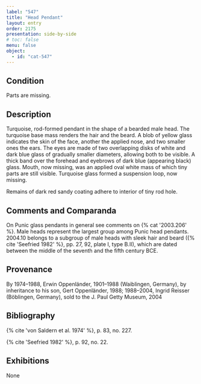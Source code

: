 ```yaml
---
label: "547"
title: "Head Pendant"
layout: entry
order: 2175
presentation: side-by-side
# toc: false
menu: false
object:
  - id: "cat-547"
---
```


## Condition

Parts are missing.

## Description

Turquoise, rod-formed pendant in the shape of a bearded male head. The turquoise base mass renders the hair and the beard. A blob of yellow glass indicates the skin of the face, another the applied nose, and two smaller ones the ears. The eyes are made of two overlapping disks of white and dark blue glass of gradually smaller diameters, allowing both to be visible. A thick band over the forehead and eyebrows of dark blue (appearing black) glass. Mouth, now missing, was an applied oval white mass of which tiny parts are still visible. Turquoise glass formed a suspension loop, now missing.

Remains of dark red sandy coating adhere to interior of tiny rod hole.

## Comments and Comparanda

On Punic glass pendants in general see comments on {% cat '2003.206' %}. Male heads represent the largest group among Punic head pendants. 2004.10 belongs to a subgroup of male heads with sleek hair and beard ({% cite 'Seefried 1982' %}, pp. 27, 92, plate I, type B.II), which are dated between the middle of the seventh and the fifth century BCE.

## Provenance

By 1974–1988, Erwin Oppenländer, 1901–1988 (Waiblingen, Germany), by inheritance to his son, Gert Oppenländer, 1988; 1988–2004, Ingrid Reisser (Böblingen, Germany), sold to the J. Paul Getty Museum, 2004

## Bibliography

{% cite 'von Saldern et al. 1974' %}, p. 83, no. 227.

{% cite 'Seefried 1982' %}, p. 92, no. 22.

## Exhibitions

None